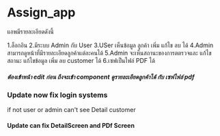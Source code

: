# Assign_app

แอพมีรายละเอียดดังนี้ 

1.ล็อกอิน 
2.มีระบบ Admin กับ User
3.USer เห็นข้อมูล ลูกค้า เพิ่ม แก้ไข ลบ ได้
4.Admin สามารถดูหน้าที่มีรายละเอียดลูกค้าแต่ละคนได้
5.Admin จะเห็นสถานะของการตตรวจและ แก้ไขสถานะ แก้ไขข้อมูล เพิ่ม ลบ customer ได้
6.เซฟเป็นไฟล์ PDF ได้ 

##### ต้องเข้าหน้า edit ก่อน ถึงจะเข้า component ดูรายละเอียดลูกค้าได้ กับ เซฟไฟล์ pdf 

### Update now fix login systems  
if not user or admin can't see Detail customer 

#### Update can fix DetailScreen and PDf Screen
